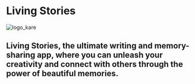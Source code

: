 # Living Stories 
![logo_kare](https://github.com/sananeminli/SWE_573/assets/57816597/7c6f76db-6038-4c24-9ffc-e3379237057f)

## Living Stories, the ultimate writing and memory-sharing app, where you can unleash your creativity and connect with others through the power of beautiful memories.
